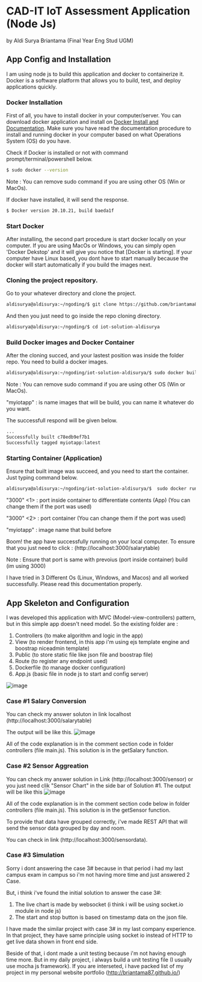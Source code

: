 
# CAD-IT IoT Assessment Application (Node Js)
by Aldi Surya Briantama (Final Year Eng Stud  UGM)


## App Config and Installation
I am using node js to build this application and docker to containerize it. Docker is a software platform that allows you to build, test, and deploy applications quickly.

### Docker Installation
First of all, you have to install docker in your computer/server. You can download docker application and install on [Docker Install and Documentation](https://docs.docker.com/get-docker).
Make sure you have read the documentation procedure to install and running docker in your computer based on what Operations System (OS) do you have. 

Check if Docker is installed or not with command prompt/terminal/powershell below.

```bash
$ sudo docker --version
```
Note : You can remove sudo command if you are using other OS (Win or MacOs).

If docker have installed, it will send the response.
```bash
$ Docker version 20.10.21, build baeda1f
```

### Start Docker
After installing, the second part procedure is start docker locally on your computer. If you are using MacOs or Windows, you can simply open 'Docker Dekstop' and it will give you notice that [Docker is starting]. If your computer have Linux based, you dont have to start manually because the docker will start automatically if you build the images next.

### Cloning the project repository.
Go to your whatever directory and clone the project.
```bash
aldisurya@aldisurya:~/ngoding/$ git clone https://github.com/briantama87/iot-solution-aldisurya.git
```
And then you just need to go inside the repo cloning directory.
```bash
aldisurya@aldisurya:~/ngoding/$ cd iot-solution-aldisurya
```
### Build Docker images and Docker Container
After the cloning succed, and your lastest position was inside the folder repo. You need to build a docker images.
```bash
aldisurya@aldisurya:~/ngoding/iot-solution-aldisurya/$ sudo docker build -t myiotapp .
```
Note : You can remove sudo command if you are using other OS (Win or MacOs).

"myiotapp" : is name images that will be build, you can name it whatever do you want.

The successfull respond will be given below.
```bash
...
Successfully built c78edb9ef7b1
Successfully tagged myiotapp:latest
```

### Starting Container (Application)
Ensure that built image was succeed, and you need to start the container. Just typing command below.
```bash
aldisurya@aldisurya:~/ngoding/iot-solution-aldisurya/$  sudo docker run --publish 3000:3000 myiotapp
```

"3000" <1> : port inside container to differentiate contents (App) (You can change them if the port was used)

"3000" <2> : port container (You can change them if the port was used)

"myiotapp" : image name that build before

Boom! the app have successfully running on your local computer. To ensure that you just need to click :
(http://localhost:3000/salarytable)

Note : Ensure that port is same with prevoius (port inside container) build (im using 3000)

I have tried in 3 Different Os (Linux, Windows, and Macos) and all worked successfully. Please read this documentation properly.


## App Skeleton and Configuration
I was developed this application with MVC (Model-view-controllers) pattern, but in this simple app doesn't need model. So the existing folder are :
1. Controllers {to make algorithm and logic in the app)
2. View (to render frontend, in this app i'm using ejs template engine and boostrap niceadmin template)
3. Public (to store static file like json file and boostrap file)
4. Route (to register any endpoint used)
5. Dockerfile (to manage docker configuration)
6. App.js (basic file in node js to start and config server)

![image](https://user-images.githubusercontent.com/70438773/206243783-497e1886-8a8c-40dc-b1f1-abbac984ca36.png)

### Case #1 Salary Conversion
You can check my answer soluton in link localhost (http://localhost:3000/salarytable)

The output will be like this.
![image](https://user-images.githubusercontent.com/70438773/206244772-0b57f9c3-5d40-4cf8-a003-87051cd06a85.png)

All of the code explanation is in the comment section code in folder controllers (file main.js). This solution is in the getSalary function.

### Case #2 Sensor Aggreation
You can check my answer solution in Link (http://localhost:3000/sensor)
or you just need clik "Sensor Chart" in the side bar of Solution #1.
The output will be like this
![image](https://user-images.githubusercontent.com/70438773/206245410-6551542a-e1db-41ce-a533-af2495d2f894.png)

All of the code explanation is in the comment section code below in folder controllers (file main.js). This solution is in the getSensor function.

To provide that data have grouped correctly, i've made REST API that will send the sensor data grouped by day and room.

You can check in link (http://localhost:3000/sensordata).

### Case #3 Simulation
Sorry i dont answering the case 3# because in that period i had my last campus exam in campus so i'm not having more time and just answered 2 Case.

But, i think i've found the initial solution to answer the case 3#:
1. The live chart is made by websocket (i think i will be using socket.io module in node js)
2. The start and stop button is based on timestamp data on the json file.

I have made the similar project with case 3# in my last company experience. In that project, they have same principle using socket io instead of HTTP to get live data shown in front end side.

Beside of that, i dont made a unit testing because i'm not having enough time more. But in my daily project, i always build a unit testing file (I usually use mocha js framework). If you are interseted, i have packed list of my project in my personal website portfolio (http://briantama87.github.io/)





